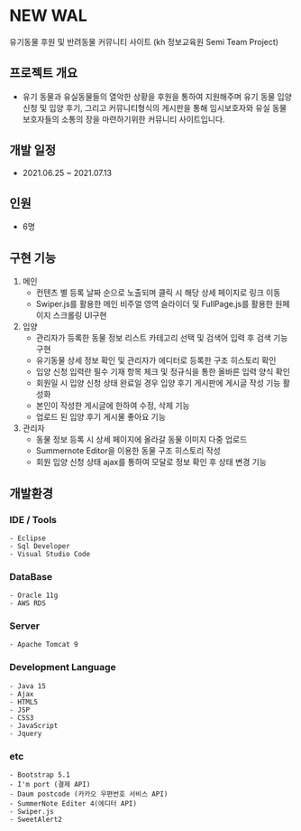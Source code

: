 # NEW WAL

유기동물 후원 및 반려동물 커뮤니티 사이트 (kh 정보교육원 Semi Team Project)

## 프로젝트 개요

-	유기 동물과 유실동물들의 열악한 상황을 후원을 통하여 지원해주며 유기 동물 입양 신청 및 입양 후기, 그리고 커뮤니티형식의 게시판을 통해 임시보호자와 유실 동물 보호자들의 소통의 장을 마련하기위한 커뮤니티 사이트입니다.

## 개발 일정
- 2021.06.25 ~ 2021.07.13

## 인원
- 6명

## 구현 기능
1. 메인
    -   컨텐츠 별 등록 날짜 순으로 노출되며 클릭 시 해당 상세 페이지로 링크 이동
    -	Swiper.js를 활용한 메인 비주얼 영역 슬라이더 및 FullPage.js를 활용한 원페이지 스크롤링 UI구현
2. 입양
    -	관리자가 등록한 동물 정보 리스트 카테고리 선택 및 검색어 입력 후 검색 기능 구현
    -	유기동물 상세 정보 확인 및 관리자가 에디터로 등록한 구조 히스토리 확인
    -	입양 신청 입력란 필수 기재 항목 체크 및 정규식을 통한 올바른 입력 양식 확인
    -	회원일 시 입양 신청 상태 완료일 경우 입양 후기 게시판에 게시글 작성 기능 활성화
    -	본인이 작성한 게시글에 한하여 수정, 삭제 기능
    -	업로드 된 입양 후기 게시물 좋아요 기능
3. 관리자
    -	동물 정보 등록 시 상세 페이지에 올라갈 동물 이미지 다중 업로드
    -	Summernote Editor을 이용한 동물 구조 히스토리 작성
    -	회원 입양 신청 상태 ajax를 통하여 모달로 정보 확인 후 상태 변경 기능

## 개발환경

### IDE / Tools
    - Eclipse
    - Sql Developer
    - Visual Studio Code
### DataBase
    - Oracle 11g
    - AWS RDS
### Server
    - Apache Tomcat 9
### Development Language
    - Java 15
    - Ajax
    - HTML5
    - JSP
    - CSS3
    - JavaScript
    - Jquery
### etc
    - Bootstrap 5.1
    - I'm port (결제 API)
    - Daum postcode (카카오 우편번호 서비스 API)
    - SummerNote Editer 4(에디터 API)
    - Swiper.js
    - SweetAlert2
